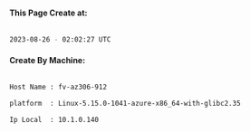 
   
#### This Page Create at:

```bash

2023-08-26 - 02:02:27 UTC

```

#### Create By Machine:

```bash

Host Name : fv-az306-912

platform  : Linux-5.15.0-1041-azure-x86_64-with-glibc2.35

Ip Local  : 10.1.0.140

```

